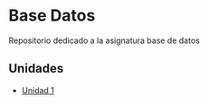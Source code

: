 # Base Datos
Repositorio dedicado a la asignatura base de datos

## Unidades 
- [Unidad 1](Unidad-1)
